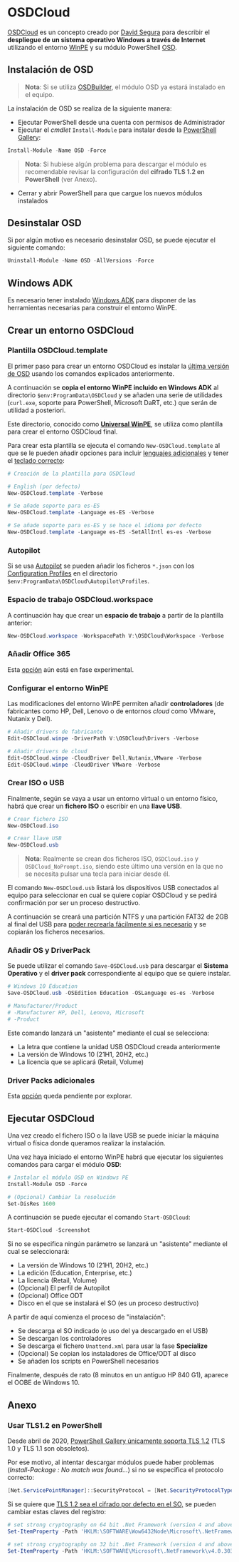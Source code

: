 # OSDCloud

[OSDCloud](https://osdcloud.osdeploy.com/) es un concepto creado por [David Segura](https://twitter.com/SeguraOSD) para describir el **despliegue de un sistema operativo Windows a través de Internet** utilizando el entorno [WinPE](https://docs.microsoft.com/en-us/windows-hardware/manufacture/desktop/winpe-intro) y su módulo PowerShell [OSD](https://osd.osdeploy.com/).

## Instalación de OSD

> **Nota**:  Si se utiliza [OSDBuilder](https://github.com/manelrodero/osdbuilder), el módulo OSD ya estará instalado en el equipo.

La instalación de OSD se realiza de la siguiente manera:

* Ejecutar PowerShell desde una cuenta con permisos de Administrador
* Ejecutar el _cmdlet_ `Install-Module` para instalar desde la [PowerShell Gallery](https://www.powershellgallery.com/):

```PowerShell
Install-Module -Name OSD -Force
```

> **Nota**:  Si hubiese algún problema para descargar el módulo es recomendable revisar la configuración del **cifrado TLS 1.2 en PowerShell** (ver Anexo).

* Cerrar y abrir PowerShell para que cargue los nuevos módulos instalados

## Desinstalar OSD

Si por algún motivo es necesario desinstalar OSD, se puede ejecutar el siguiente comando:

```PowerShell
Uninstall-Module -Name OSD -AllVersions -Force
```

## Windows ADK

Es necesario tener instalado [Windows ADK](https://docs.microsoft.com/en-us/windows-hardware/get-started/adk-install) para disponer de las herramientas necesarias para construir el entorno WinPE.

## Crear un entorno OSDCloud

### Plantilla OSDCloud.template

El primer paso para crear un entorno OSDCloud es instalar la [última versión de OSD](https://www.powershellgallery.com/packages/OSD/21.4.9.2) usando los comandos explicados anteriormente.

A continuación se **copia el entorno WinPE incluido en Windows ADK** al directorio `$env:ProgramData\OSDCloud` y se añaden una serie de utilidades (`curl.exe`, soporte para PowerShell, Microsoft DaRT, etc.) que serán de utilidad a posteriori.

Este directorio, conocido como [**Universal WinPE**](https://osdcloud.osdeploy.com/concepts/universal-winpey), se utiliza como plantilla para crear el entorno OSDCloud final.

Para crear esta plantilla se ejecuta el comando `New-OSDCloud.template` al que se le pueden añadir opciones para incluir [lenguajes adicionales](https://docs.microsoft.com/en-us/windows-hardware/manufacture/desktop/dism-languages-and-international-servicing-command-line-options) y tener el [teclado correcto](https://docs.microsoft.com/en-us/windows-hardware/manufacture/desktop/default-input-locales-for-windows-language-packs):


```PowerShell
# Creación de la plantilla para OSDCloud

# English (por defecto)
New-OSDCloud.template -Verbose

# Se añade soporte para es-ES
New-OSDCloud.template -Language es-ES -Verbose

# Se añade soporte para es-ES y se hace el idioma por defecto
New-OSDCloud.template -Language es-ES -SetAllIntl es-es -Verbose
```

### Autopilot

Si se usa [Autopilot](https://docs.microsoft.com/en-us/mem/autopilot/windows-autopilot) se pueden añadir los ficheros `*.json` con los [Configuration Profiles](https://docs.microsoft.com/en-us/mem/autopilot/existing-devices) en el directorio `$env:ProgramData\OSDCloud\Autopilot\Profiles`.

### Espacio de trabajo OSDCloud.workspace

A continuación hay que crear un **espacio de trabajo** a partir de la plantilla anterior:

```PowerShell
New-OSDCloud.workspace -WorkspacePath V:\OSDCloud\Workspace -Verbose
```

### Añadir Office 365

Esta [opción](https://osdcloud.osdeploy.com/get-started/enable-osdcloudodt) aún está en fase experimental.

### Configurar el entorno WinPE

Las modificaciones del entorno WinPE permiten añadir **controladores** (de fabricantes como HP, Dell, Lenovo o de entornos _cloud_ como VMware, Nutanix y Dell).

```PowerShell
# Añadir drivers de fabricante
Edit-OSDCloud.winpe -DriverPath V:\OSDCloud\Drivers -Verbose

# Añadir drivers de cloud
Edit-OSDCloud.winpe -CloudDriver Dell,Nutanix,VMware -Verbose
Edit-OSDCloud.winpe -CloudDriver VMware -Verbose
```

### Crear ISO o USB

Finalmente, según se vaya a usar un entorno virtual o un entorno físico, habrá que crear un **fichero ISO** o escribir en una **llave USB**.

```PowerShell
# Crear fichero ISO
New-OSDCloud.iso

# Crear llave USB
New-OSDCloud.usb
```

> **Nota**:  Realmente se crean dos ficheros ISO, `OSDCloud.iso` y `OSDCloud_NoPrompt.iso`, siendo este último una versión en la que no se necesita pulsar una tecla para iniciar desde él.

El comando `New-OSDCloud.usb` listará los dispositivos USB conectados al equipo para seleccionar en cual se quiere copiar OSDCloud y se pedirá confirmación por ser un proceso destructivo.

A continuación se creará una partición NTFS y una partición FAT32 de 2GB al final del USB para [poder recrearla fácilmente si es necesario](https://osdcloud.osdeploy.com/get-started/new-osdcloud.usb) y se copiarán los ficheros necesarios.

### Añadir OS y DriverPack

Se puede utilizar el comando `Save-OSDCloud.usb` para descargar el **Sistema Operativo** y el **driver pack** correspondiente al equipo que se quiere instalar.

```PowerShell
# Windows 10 Education 
Save-OSDCloud.usb -OSEdition Education -OSLanguage es-es -Verbose

# Manufacturer/Product
# -Manufacturer HP, Dell, Lenovo, Microsoft
# -Product
```

Este comando lanzará un "asistente" mediante el cual se selecciona:

* La letra que contiene la unidad USB OSDCloud creada anteriormente
* La versión de Windows 10 (21H1, 20H2, etc.)
* La licencia que se aplicará (Retail, Volume)

### Driver Packs adicionales

Esta [opción](https://osdcloud.osdeploy.com/get-started/save-osdcloud.usb/saving-alternate-driverpacks) queda pendiente por explorar.

## Ejecutar OSDCloud

Una vez creado el fichero ISO o la llave USB se puede iniciar la máquina virtual o física donde queramos realizar la instalación.

Una vez haya iniciado el entorno WinPE habrá que ejecutar los siguientes comandos para cargar el módulo **OSD**:

```PowerShell
# Instalar el módulo OSD en Windows PE
Install-Module OSD -Force

# (Opcional) Cambiar la resolución
Set-DisRes 1600
```

A continuación se puede ejecutar el comando `Start-OSDCloud`:

```PowerShell
Start-OSDCloud -Screenshot
```

Si no se especifica ningún parámetro se lanzará un "asistente" mediante el cual se seleccionará:

* La versión de Windows 10 (21H1, 20H2, etc.)
* La edición (Education, Enterprise, etc.)
* La licencia (Retail, Volume)
* (Opcional) El perfil de Autopilot
* (Opcional) Office ODT
* Disco en el que se instalará el SO (es un proceso destructivo)

A partir de aquí comienza el proceso de "instalación":

* Se descarga el SO indicado (o uso del ya descargado en el USB)
* Se descargan los controladores
* Se descarga el fichero `Unattend.xml` para usar la fase **Specialize**
* (Opcional) Se copian los instaladores de Office/ODT al disco
* Se añaden los scripts en PowerShell necesarios

Finalmente, después de rato (8 minutos en un antiguo HP 840 G1), aparece el OOBE de Windows 10.

## Anexo

### <a name="TLS12"></a>Usar TLS1.2 en PowerShell

Desde abril de 2020, [PowerShell Gallery únicamente soporta TLS 1.2](https://devblogs.microsoft.com/powershell/powershell-gallery-tls-support/) (TLS 1.0 y TLS 1.1 son obsoletos).

Por ese motivo, al intentar descargar módulos puede haber problemas (_Install-Package : No match was found..._) si no se especifica el protocolo correcto:

```PowerShell
[Net.ServicePointManager]::SecurityProtocol = [Net.SecurityProtocolType]::Tls12
```

Si se quiere que [TLS 1.2 sea el cifrado por defecto en el SO,](https://twitter.com/manelrodero/status/1305409972759560198) se pueden cambiar estas claves del registro:

```PowerShell
# set strong cryptography on 64 bit .Net Framework (version 4 and above)
Set-ItemProperty -Path 'HKLM:\SOFTWARE\Wow6432Node\Microsoft\.NetFramework\v4.0.30319' -Name 'SchUseStrongCrypto' -Value '1' -Type DWord

# set strong cryptography on 32 bit .Net Framework (version 4 and above)
Set-ItemProperty -Path 'HKLM:\SOFTWARE\Microsoft\.NetFramework\v4.0.30319' -Name 'SchUseStrongCrypto' -Value '1' -Type DWord 
```

